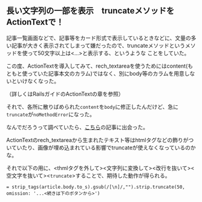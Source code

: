 ## 長い文字列の一部を表示　truncateメソッドをActionTextで！

記事一覧画面などで、記事等をカード形式で表示しているときなどに、文量の多い記事が大きく表示されてしまって嫌だったので、truncateメソッドというメソッドを使って50文字以上は<...>と表示する、というような
ことをしていた。

この度、ActionTextを導入してみて、rech_textareaを使うためにはcontent(もともと使っていた記事本文のカラム)ではなく、別にbody等のカラムを用意しないといけなくなった。

（詳しくはRailsガイドのActionTextの章を参照）

それで、各所に散りばめられた`content`を`body`に修正したんだけど、急に`truncate`が`noMethodError`になった。

なんでだろうって調べていたら、[こちら](https://qiita.com/tegnike/items/999d3dc439156a1b0342)の記事に出会った。

ActionTextのrech_textareaから生まれたテキスト等はhtmlタグなどの飾りがついていたり、画像が埋め込まれている影響でtruncateが使えなくなっているのかな。

それで以下の用に、<thmlタグを外して><文字列に変換して><改行を抜いて><空文字を抜いて><`truncate`>することで、期待した動作が得られる。

```
= strip_tags(article.body.to_s).gsub(/[\n]/,"").strip.truncate(50, omission: '...<続きは下のボタンから>') 
```
